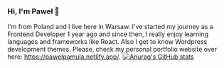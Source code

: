 ### Hi, I'm Paweł 👋

I'm from Poland and I live here in Warsaw. I've started my journey as a Frontend Developer 1 year ago and since then, I really enjoy learning languages and frameworks like React. Also I get to know Wordpress development themes. Please, check my personal portfolio website over here: https://pawelpamula.netlify.app/.
[![Anurag's GitHub stats](https://github-readme-stats.vercel.app/api?username=PawelPamula1)](https://github.com/anuraghazra/github-readme-stats)

